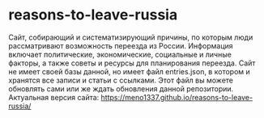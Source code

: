 # reasons-to-leave-russia
Сайт, собирающий и систематизирующий причины, по которым люди рассматривают возможность переезда из России. Информация включает политические, экономические, социальные и личные факторы, а также советы и ресурсы для планирования переезда.
Сайт не имеет своей базы данной, но имеет файл entries.json, в котором и хранятся все записи и статьи с ссылками. Этот файл вы можете обновлять сами или же ждать обновления данной репозитории.
Актуальная версия сайта: https://meno1337.github.io/reasons-to-leave-russia/